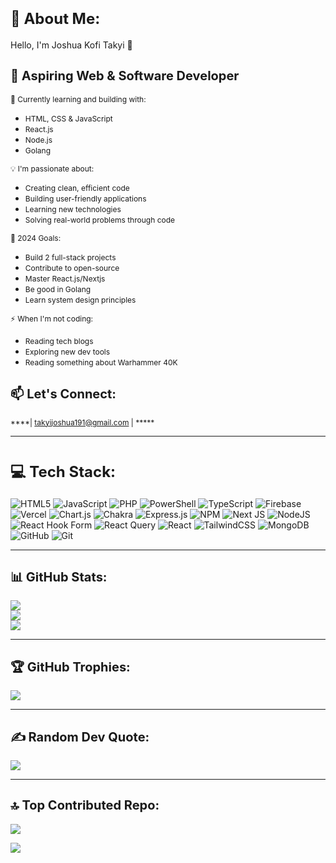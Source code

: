 # <span style="font-size: 24px;">💫 About Me:</span>
<span style="font-size: 14px;">Hello, I'm Joshua Kofi Takyi 👋</span>

## <span style="font-size: 20px;">🚀 Aspiring Web & Software Developer</span>
<span style="font-size: 12px;">🌱 Currently learning and building with:</span>
- <span style="font-size: 12px;">HTML, CSS & JavaScript</span>
- <span style="font-size: 12px;">React.js</span>
- <span style="font-size: 12px;">Node.js</span>
- <span style="font-size: 12px;">Golang</span>

<span style="font-size: 12px;">💡 I'm passionate about:</span>
- <span style="font-size: 12px;">Creating clean, efficient code</span>
- <span style="font-size: 12px;">Building user-friendly applications</span>
- <span style="font-size: 12px;">Learning new technologies</span>
- <span style="font-size: 12px;">Solving real-world problems through code</span>

<span style="font-size: 12px;">🎯 2024 Goals:</span>
- <span style="font-size: 12px;">Build 2 full-stack projects</span>
- <span style="font-size: 12px;">Contribute to open-source</span>
- <span style="font-size: 12px;">Master React.js/Nextjs</span>
- <span style="font-size: 12px;">Be good in Golang</span>
- <span style="font-size: 12px;">Learn system design principles</span>

<span style="font-size: 12px;">⚡ When I'm not coding:</span>
- <span style="font-size: 12px;">Reading tech blogs</span>
- <span style="font-size: 12px;">Exploring new dev tools</span>
- <span style="font-size: 12px;">Reading something about Warhammer 40K</span>

## <span style="font-size: 20px;">📫 Let's Connect:</span>
<span style="font-size: 12px;">****| takyijoshua191@gmail.com | *****</span>

---

# <span style="font-size: 24px;">💻 Tech Stack:</span>
![HTML5](https://img.shields.io/badge/html5-%23E34F26.svg?style=for-the-badge&logo=html5&logoColor=white) 
![JavaScript](https://img.shields.io/badge/javascript-%23323330.svg?style=for-the-badge&logo=javascript&logoColor=%23F7DF1E) 
![PHP](https://img.shields.io/badge/php-%23777BB4.svg?style=for-the-badge&logo=php&logoColor=white) 
![PowerShell](https://img.shields.io/badge/PowerShell-%235391FE.svg?style=for-the-badge&logo=powershell&logoColor=white) 
![TypeScript](https://img.shields.io/badge/typescript-%23007ACC.svg?style=for-the-badge&logo=typescript&logoColor=white) 
![Firebase](https://img.shields.io/badge/firebase-%23039BE5.svg?style=for-the-badge&logo=firebase) 
![Vercel](https://img.shields.io/badge/vercel-%23000000.svg?style=for-the-badge&logo=vercel&logoColor=white) 
![Chart.js](https://img.shields.io/badge/chart.js-F5788D.svg?style=for-the-badge&logo=chart.js&logoColor=white) 
![Chakra](https://img.shields.io/badge/chakra-%234ED1C5.svg?style=for-the-badge&logo=chakraui&logoColor=white) 
![Express.js](https://img.shields.io/badge/express.js-%23404d59.svg?style=for-the-badge&logo=express&logoColor=%2361DAFB) 
![NPM](https://img.shields.io/badge/NPM-%23CB3837.svg?style=for-the-badge&logo=npm&logoColor=white) 
![Next JS](https://img.shields.io/badge/Next-black?style=for-the-badge&logo=next.js&logoColor=white) 
![NodeJS](https://img.shields.io/badge/node.js-6DA55F?style=for-the-badge&logo=node.js&logoColor=white) 
![React Hook Form](https://img.shields.io/badge/React%20Hook%20Form-%23EC5990.svg?style=for-the-badge&logo=reacthookform&logoColor=white) 
![React Query](https://img.shields.io/badge/-React%20Query-FF4154?style=for-the-badge&logo=react%20query&logoColor=white) 
![React](https://img.shields.io/badge/react-%2320232a.svg?style=for-the-badge&logo=react&logoColor=%2361DAFB) 
![TailwindCSS](https://img.shields.io/badge/tailwindcss-%2338B2AC.svg?style=for-the-badge&logo=tailwind-css&logoColor=white) 
![MongoDB](https://img.shields.io/badge/MongoDB-%234ea94b.svg?style=for-the-badge&logo=mongodb&logoColor=white) 
![GitHub](https://img.shields.io/badge/github-%23121011.svg?style=for-the-badge&logo=github&logoColor=white) 
![Git](https://img.shields.io/badge/git-%23F05033.svg?style=for-the-badge&logo=git&logoColor=white)

---

## <span style="font-size: 20px;">📊 GitHub Stats:</span>
![](https://github-readme-stats.vercel.app/api?username=Joshua-takyi&theme=dark&hide_border=false&include_all_commits=false&count_private=false)<br/>
![](https://github-readme-streak-stats.herokuapp.com/?user=Joshua-takyi&theme=dark&hide_border=false)<br/>
![](https://github-readme-stats.vercel.app/api/top-langs/?username=Joshua-takyi&theme=dark&hide_border=false&include_all_commits=false&count_private=false&layout=compact)

---

## <span style="font-size: 20px;">🏆 GitHub Trophies:</span>
![](https://github-profile-trophy.vercel.app/?username=Joshua-takyi&theme=default&no-frame=true&no-bg=true&margin-w=4)

---

## <span style="font-size: 20px;">✍️ Random Dev Quote:</span>
![](https://quotes-github-readme.vercel.app/api?type=horizontal&theme=tokyonight)

---

## <span style="font-size: 20px;">🔝 Top Contributed Repo:</span>
![](https://github-contributor-stats.vercel.app/api?username=Joshua-takyi&limit=5&theme=dark&combine_all_yearly_contributions=true)

[![](https://visitcount.itsvg.in/api?id=Joshua-takyi&icon=0&color=0)](https://visitcount.itsvg.in)
